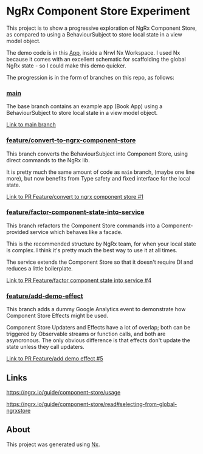 # NgRx Component Store Experiment

This project is to show a progressive exploration of NgRx Component Store, as compared to using a BehaviourSubject to store local state in a view model object.

The demo code is in this [App](https://github.com/tomwhite007/ngrx-component-store-experiment/blob/main/apps/playground/src/app/app.component.ts), inside a Nrwl Nx Workspace. I used Nx because it comes with an excellent schematic for scaffolding the global NgRx state - so I could make this demo quicker.

The progression is in the form of branches on this repo, as follows:

### [main](https://github.com/tomwhite007/ngrx-component-store-experiment)

The base branch contains an example app (Book App) using a BehaviourSubject to store local state in a view model object.

[Link to main branch](https://github.com/tomwhite007/ngrx-component-store-experiment)

### [feature/convert-to-ngrx-component-store](https://github.com/tomwhite007/ngrx-component-store-experiment/tree/feature/convert-to-ngrx-component-store)

This branch converts the BehaviourSubject into Component Store, using direct commands to the NgRx lib.

It is pretty much the same amount of code as `main` branch, (maybe one line more), but now benefits from Type safety and fixed interface for the local state.

[Link to PR Feature/convert to ngrx component store #1](https://github.com/tomwhite007/ngrx-component-store-experiment/pull/1)

### [feature/factor-component-state-into-service](https://github.com/tomwhite007/ngrx-component-store-experiment/tree/feature/factor-component-state-into-service)

This branch refactors the Component Store commands into a Component-provided service which behaves like a facade.

This is the recommended structure by NgRx team, for when your local state is complex. I think it's pretty much the best way to use it at all times.

The service extends the Component Store so that it doesn't require DI and reduces a little boilerplate.

[Link to PR Feature/factor component state into service #4](https://github.com/tomwhite007/ngrx-component-store-experiment/pull/4)

### [feature/add-demo-effect](https://github.com/tomwhite007/ngrx-component-store-experiment/tree/feature/add-demo-effect)

This branch adds a dummy Google Analytics event to demonstrate how Component Store Effects might be used.

Component Store Updaters and Effects have a lot of overlap; both can be triggered by Observable streams or function calls, and both are asyncronous. The only obvious difference is that effects don't update the state unless they call updaters.

[Link to PR Feature/add demo effect #5](https://github.com/tomwhite007/ngrx-component-store-experiment/pull/5)

## Links

https://ngrx.io/guide/component-store/usage

https://ngrx.io/guide/component-store/read#selecting-from-global-ngrxstore

## About

This project was generated using [Nx](https://nx.dev).
